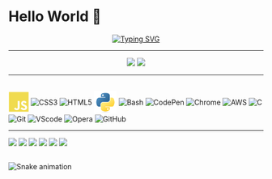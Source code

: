 # Hello World 👋
  
<div align="center"> 

[![Typing SVG](https://readme-typing-svg.herokuapp.com?font=Roboto+Code&pause=1000&color=0000FF&background=000000F3&center=true&vCenter=true&width=435&lines=Hi,+I'm+Santos👋;I'm+a+Student+of+TI💻+and+Music🎵;📖João+3:16"❤Jesus+Loves+You❤";🙃Be+Welcome🙃)](https://git.io/typing-svg)
</div>

---

<div align="center"> 
  <img height="180em" src="https://github-readme-stats.vercel.app/api?username=DevSantos09&show_icons=true&theme=codeSTACKr&include_all_commits=true&count_private=true"/>
  <img height="180em" src="https://github-readme-stats.vercel.app/api/top-langs/?username=DevSantos09&layout=compact&langs_count=7&theme=codeSTACKr"/>
</div>
  
---

  </div>
  
<div style="display: inline_block"><br>
  <img align="center" alt="Rafa-Js" height="40" width="40" src="https://raw.githubusercontent.com/devicons/devicon/master/icons/javascript/javascript-plain.svg"> 
<img align="center" alt="CSS3" height="60" width="42" 
src="https://cdn.jsdelivr.net/gh/devicons/devicon/icons/css3/css3-original-wordmark.svg">
<img align="center" alt="HTML5" height="60" width="40" 
src="https://cdn.jsdelivr.net/gh/devicons/devicon/icons/html5/html5-original-wordmark.svg">
  <img align="center" alt="-Rafa-Python" height="45" width="45" 
src="https://raw.githubusercontent.com/devicons/devicon/master/icons/python/python-original.svg">
 <img align="center" alt="Bash" height="60" width="43" 
src="https://cdn.jsdelivr.net/gh/devicons/devicon/icons/bash/bash-original.svg">
<img align="center" alt="CodePen" height="70" width="70" 
src="https://cdn.jsdelivr.net/gh/devicons/devicon/icons/codepen/codepen-original-wordmark.svg">
<img align="center" alt="Chrome" height="60" width="45" 
src="https://cdn.jsdelivr.net/gh/devicons/devicon/icons/chrome/chrome-original-wordmark.svg">
<img align="center" alt="AWS" height="70" width="75" 
src="https://cdn.jsdelivr.net/gh/devicons/devicon/icons/amazonwebservices/amazonwebservices-original-wordmark.svg">
<img align="center" alt="C" height="60" width="40" 
src="https://cdn.jsdelivr.net/gh/devicons/devicon/icons/c/c-original.svg">
<img align="center" alt="Git" height="60" width="60" 
src="https://cdn.jsdelivr.net/gh/devicons/devicon/icons/git/git-original-wordmark.svg">
<img align="center" alt="VScode" height="40" width="50" 
src="https://cdn.jsdelivr.net/gh/devicons/devicon/icons/vscode/vscode-original-wordmark.svg">
  <img align="center" alt="Opera" height="75" width="75" 
src="https://cdn.jsdelivr.net/gh/devicons/devicon/icons/opera/opera-original-wordmark.svg">
<img align="center" alt="GitHub" height="60" width="40" 
src="https://cdn.jsdelivr.net/gh/devicons/devicon/icons/github/github-original-wordmark.svg">
</div>
  
---
  
<div>
   <a href="https://codepen.io/DevSantos" target="_blank"><img src="https://img.shields.io/badge/Codepen-000000?style=for-the-badge&logo=codepen&logoColor=white" target="_blank"></a>  
  <a href = "mailto:DevSantos09@gmail.com"><img src="https://img.shields.io/badge/Gmail-D14836?style=for-the-badge&logo=gmail&logoColor=white" target="_blank"></a>
 <a href="https://padlet.com/DevSantos" target="_blank"><img src="https://padlet.net/packs/media/images/padlet_logo_black-b637f7a60bd79c21c564054f17ac6b9b.svg"></a>
  <a href="https://www.youtube.com/watch?v=jfKfPfyJRdk" target="_blank"><img src="https://img.shields.io/badge/YouTube-FF0000?style=for-the-badge&logo=youtube&logoColor=white" target="_blank"></a>
  <a href = "mailto:DevSantos09@proton.me"><img src="https://img.shields.io/badge/ProtonMail-8B89CC?style=for-the-badge&logo=protonmail&logoColor=white" target="_blank"></a>
  <a href="https://github.com/DevSantos09" target="_blank"><img src="https://img.shields.io/badge/GitHub-100000?style=for-the-badge&logo=github&logoColor=white" target="_blank"></a>
  
  ##
  
  ![Snake animation](https://github.com/DevSantos09/DevSantos09/blob/output/github-contribution-grid-snake.svg)
 
</div>
